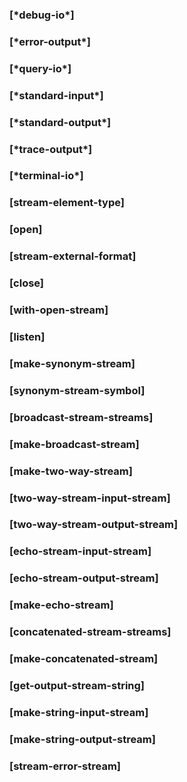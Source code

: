 ### [\*debug-io\*]

### [\*error-output\*]

### [\*query-io\*]

### [\*standard-input\*]

### [\*standard-output\*]

### [\*trace-output\*]

### [\*terminal-io\*]

### [stream-element-type]

### [open]

### [stream-external-format]

### [close]

### [with-open-stream]

### [listen]

### [make-synonym-stream]

### [synonym-stream-symbol]

### [broadcast-stream-streams]

### [make-broadcast-stream]

### [make-two-way-stream]

### [two-way-stream-input-stream]

### [two-way-stream-output-stream]

### [echo-stream-input-stream]

### [echo-stream-output-stream]

### [make-echo-stream]

### [concatenated-stream-streams]

### [make-concatenated-stream]

### [get-output-stream-string]

### [make-string-input-stream]

### [make-string-output-stream]

### [stream-error-stream]

